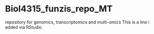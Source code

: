 # Biol4315_funzis_repo_MT
repository for genomics, transcriptomics and multi-omics
This is a line i added via RStudio